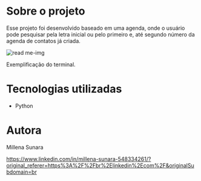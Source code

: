 # Sobre o projeto
Esse projeto foi desenvolvido baseado em uma agenda, onde o usuário pode pesquisar pela letra inicial ou pelo primeiro e, até segundo número da agenda de contatos já criada.

![read me-img](https://github.com/millenasunara/Agenda/assets/148871283/515dd8b6-53f9-4630-886a-981b5365409a)

Exemplificação do terminal.

# Tecnologias utilizadas
- Python 
  
# Autora

Millena Sunara

https://www.linkedin.com/in/millena-sunara-548334261/?original_referer=https%3A%2F%2Fbr%2Elinkedin%2Ecom%2F&originalSubdomain=br
